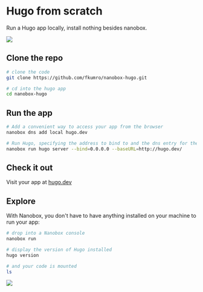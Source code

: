 # Hugo from scratch

Run a Hugo app locally, install nothing besides nanobox.

<a href="https://nanobox.io/download"><img src="https://guides.nanobox.io/assets/quickstart-icons/download.png" /></a>

## Clone the repo

```bash
# clone the code
git clone https://github.com/fkumro/nanobox-hugo.git

# cd into the hugo app
cd nanobox-hugo
```

## Run the app

```bash
# Add a convenient way to access your app from the browser
nanobox dns add local hugo.dev

# Run Hugo, specifying the address to bind to and the dns entry for the base URL
nanobox run hugo server --bind=0.0.0.0 --baseURL=http://hugo.dev/
```

## Check it out

Visit your app at <a href="http://hugo.dev:1313" target="\_blank">hugo.dev</a>

## Explore
With Nanobox, you don't have to have anything installed on your machine to run your app:

```bash
# drop into a Nanobox console
nanobox run

# display the version of Hugo installed
hugo version

# and your code is mounted
ls
```

<a href="https://nanobox.io"><img src="https://guides.nanobox.io/assets/quickstart-icons/footer.png" /></a>